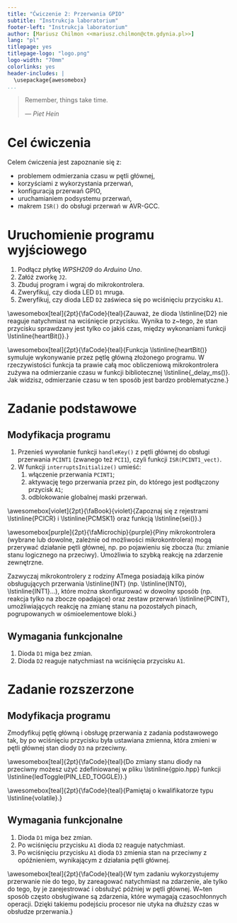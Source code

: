 ```yaml
---
title: "Ćwiczenie 2: Przerwania GPIO"
subtitle: "Instrukcja laboratorium"
footer-left: "Instrukcja laboratorium"
author: [Mariusz Chilmon <<mariusz.chilmon@ctm.gdynia.pl>>]
lang: "pl"
titlepage: yes
titlepage-logo: "logo.png"
logo-width: "70mm"
colorlinks: yes
header-includes: |
  \usepackage{awesomebox}
...
```


> Remember, things take time.
>
> — _Piet Hein_

# Cel ćwiczenia

Celem ćwiczenia jest zapoznanie się z:

* problemem odmierzania czasu w pętli głównej,
* korzyściami z wykorzystania przerwań,
* konfiguracją przerwań GPIO,
* uruchamianiem podsystemu przerwań,
* makrem `ISR()` do obsługi przerwań w AVR-GCC.

# Uruchomienie programu wyjściowego

1. Podłącz płytkę _WPSH209_ do _Arduino Uno_.
1. Załóż zworkę `J2`.
1. Zbuduj program i wgraj do mikrokontrolera.
1. Zweryfikuj, czy dioda LED `D1` mruga.
1. Zweryfikuj, czy dioda LED `D2` zaświeca się po wciśnięciu przycisku `A1`.

\awesomebox[teal]{2pt}{\faCode}{teal}{Zauważ, że dioda \lstinline{D2} nie reaguje natychmiast na wciśnięcie przycisku. Wynika to z~tego, że stan przycisku sprawdzany jest tylko co jakiś czas, między wykonaniami funkcji \lstinline{heartBit()}.}

\awesomebox[teal]{2pt}{\faCode}{teal}{Funkcja \lstinline{heartBit()} symuluje wykonywanie przez pętlę główną złożonego programu. W rzeczywistości funkcja ta prawie całą moc obliczeniową mikrokontrolera zużywa na odmierzanie czasu w funkcji bibliotecznej \lstinline{_delay_ms()}. Jak widzisz, odmierzanie czasu w ten sposób jest bardzo problematyczne.}

# Zadanie podstawowe

## Modyfikacja programu

1. Przenieś wywołanie funkcji `handleKey()` z pętli głównej do obsługi przerwania `PCINT1` (zwanego też `PCI1`), czyli funkcji `ISR(PCINT1_vect)`.
1. W funkcji `interruptsInitialize()` umieść:
   1. włączenie przerwania `PCINT1`;
   1. aktywację tego przerwania przez pin, do którego jest podłączony przycisk `A1`;
   1. odblokowanie globalnej maski przerwań.

\awesomebox[violet]{2pt}{\faBook}{violet}{Zapoznaj się z rejestrami \lstinline{PCICR} i \lstinline{PCMSK1} oraz funkcją \lstinline{sei()}.}

\awesomebox[purple]{2pt}{\faMicrochip}{purple}{Piny mikrokontrolera (wybrane lub dowolne, zależnie od możliwości mikrokontrolera) mogą przerywać działanie pętli głównej, np. po pojawieniu się zbocza (tu: zmianie stanu logicznego na przeciwy). Umożliwia to szybką reakcję na zdarzenie zewnętrzne.

Zazwyczaj mikrokontrolery z rodziny ATmega posiadają kilka pinów obsługujących przerwania \lstinline{INT} (np. \lstinline{INT0}, \lstinline{INT1}...), które można skonfigurować w dowolny sposób (np. reakcja tylko na zbocze opadające) oraz zestaw przerwań \lstinline{PCINT}, umożliwiających reakcję na zmianę stanu na pozostałych pinach, pogrupowanych w ośmioelementowe bloki.}

## Wymagania funkcjonalne

1. Dioda `D1` miga bez zmian.
1. Dioda `D2` reaguje natychmiast na wciśnięcia przycisku `A1`.

# Zadanie rozszerzone

## Modyfikacja programu

Zmodyfikuj pętlę główną i obsługę przerwania z zadania podstawowego tak, by po wciśnięciu przycisku była ustawiana zmienna, która zmieni w pętli głównej stan diody `D3` na przeciwny.

\awesomebox[teal]{2pt}{\faCode}{teal}{Do zmiany stanu diody na przeciwny możesz użyć zdefiniowanej w pliku \lstinline{gpio.hpp} funkcji \lstinline{ledToggle(PIN_LED_TOGGLE)}.}

\awesomebox[teal]{2pt}{\faCode}{teal}{Pamiętaj o kwalifikatorze typu \lstinline{volatile}.}

## Wymagania funkcjonalne

1. Dioda `D1` miga bez zmian.
1. Po wciśnięciu przycisku `A1` dioda `D2` reaguje natychmiast.
1. Po wciśnięciu przycisku `A1` dioda `D3` zmienia stan na przeciwny z opóźnieniem, wynikającym z&nbsp;działania pętli głównej.

\awesomebox[teal]{2pt}{\faCode}{teal}{W tym zadaniu wykorzystujemy przerwanie nie do tego, by zareagować natychmiast na zdarzenie, ale tylko do tego, by je zarejestrować i obsłużyć później w pętli głównej. W~ten sposób często obsługiwane są zdarzenia, które wymagają czasochłonnych operacji. Dzięki takiemu podejściu procesor nie utyka na dłuższy czas w obsłudze przerwania.}
